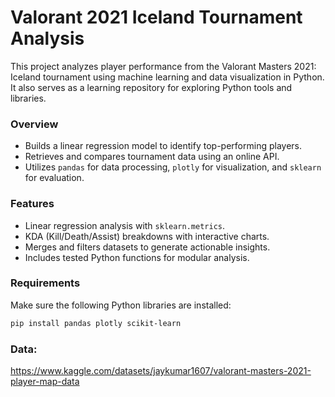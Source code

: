 # Valorant 2021 Iceland Tournament Analysis

This project analyzes player performance from the Valorant Masters 2021: Iceland tournament using machine learning and data visualization in Python. It also serves as a learning repository for exploring Python tools and libraries.

### Overview
- Builds a linear regression model to identify top-performing players.
- Retrieves and compares tournament data using an online API.
- Utilizes `pandas` for data processing, `plotly` for visualization, and `sklearn` for evaluation.

### Features
- Linear regression analysis with `sklearn.metrics`.
- KDA (Kill/Death/Assist) breakdowns with interactive charts.
- Merges and filters datasets to generate actionable insights.
- Includes tested Python functions for modular analysis.

### Requirements
Make sure the following Python libraries are installed:
```bash
pip install pandas plotly scikit-learn
```

### Data:
https://www.kaggle.com/datasets/jaykumar1607/valorant-masters-2021-player-map-data
